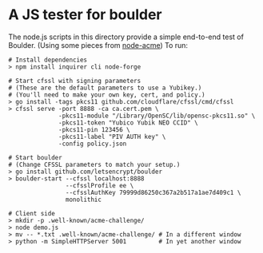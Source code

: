 # A JS tester for boulder

The node.js scripts in this directory provide a simple end-to-end test of Boulder.  (Using some pieces from [node-acme](https://github.com/letsencrypt/node-acme/))  To run:

```
# Install dependencies
> npm install inquirer cli node-forge

# Start cfssl with signing parameters
# (These are the default parameters to use a Yubikey.)
# (You'll need to make your own key, cert, and policy.)
> go install -tags pkcs11 github.com/cloudflare/cfssl/cmd/cfssl
> cfssl serve -port 8888 -ca ca.cert.pem \
              -pkcs11-module "/Library/OpenSC/lib/opensc-pkcs11.so" \
              -pkcs11-token "Yubico Yubik NEO CCID" \
              -pkcs11-pin 123456 \
              -pkcs11-label "PIV AUTH key" \
              -config policy.json

# Start boulder
# (Change CFSSL parameters to match your setup.)
> go install github.com/letsencrypt/boulder
> boulder-start --cfssl localhost:8888
                --cfsslProfile ee \
                --cfsslAuthKey 79999d86250c367a2b517a1ae7d409c1 \
                monolithic

# Client side
> mkdir -p .well-known/acme-challenge/
> node demo.js
> mv -- *.txt .well-known/acme-challenge/ # In a different window
> python -m SimpleHTTPServer 5001         # In yet another window
```
